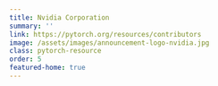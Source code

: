 ```yaml
---
title: Nvidia Corporation
summary: ''
link: https://pytorch.org/resources/contributors
image: /assets/images/announcement-logo-nvidia.jpg
class: pytorch-resource
order: 5
featured-home: true
---
```

